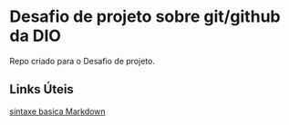 # Desafio de projeto sobre git/github da DIO
Repo criado para o Desafio de projeto.

## Links Úteis
[sintaxe basica Markdown](https://www.markdownguide.org/basic-syntax/)
